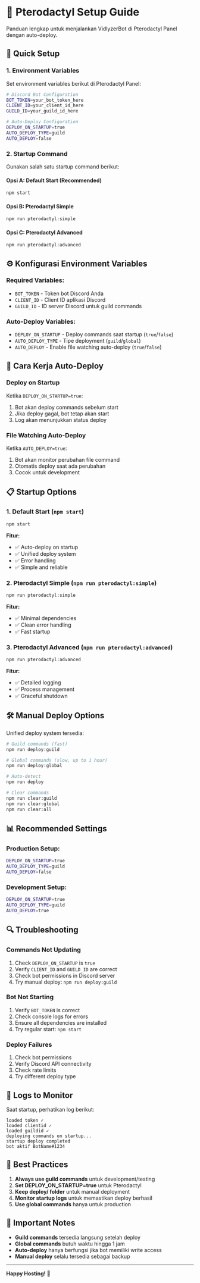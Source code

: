 # 🦕 Pterodactyl Setup Guide

Panduan lengkap untuk menjalankan VidlyzerBot di Pterodactyl Panel dengan auto-deploy.

## 🚀 Quick Setup

### 1. **Environment Variables**

Set environment variables berikut di Pterodactyl Panel:

```bash
# Discord Bot Configuration
BOT_TOKEN=your_bot_token_here
CLIENT_ID=your_client_id_here
GUILD_ID=your_guild_id_here

# Auto-Deploy Configuration
DEPLOY_ON_STARTUP=true
AUTO_DEPLOY_TYPE=guild
AUTO_DEPLOY=false
```

### 2. **Startup Command**

Gunakan salah satu startup command berikut:

#### **Opsi A: Default Start (Recommended)**
```bash
npm start
```

#### **Opsi B: Pterodactyl Simple**
```bash
npm run pterodactyl:simple
```

#### **Opsi C: Pterodactyl Advanced**
```bash
npm run pterodactyl:advanced
```

## ⚙️ Konfigurasi Environment Variables

### **Required Variables:**
- `BOT_TOKEN` - Token bot Discord Anda
- `CLIENT_ID` - Client ID aplikasi Discord
- `GUILD_ID` - ID server Discord untuk guild commands

### **Auto-Deploy Variables:**
- `DEPLOY_ON_STARTUP` - Deploy commands saat startup (`true`/`false`)
- `AUTO_DEPLOY_TYPE` - Tipe deployment (`guild`/`global`)
- `AUTO_DEPLOY` - Enable file watching auto-deploy (`true`/`false`)

## 🔄 Cara Kerja Auto-Deploy

### **Deploy on Startup**
Ketika `DEPLOY_ON_STARTUP=true`:
1. Bot akan deploy commands sebelum start
2. Jika deploy gagal, bot tetap akan start
3. Log akan menunjukkan status deploy

### **File Watching Auto-Deploy**
Ketika `AUTO_DEPLOY=true`:
1. Bot akan monitor perubahan file command
2. Otomatis deploy saat ada perubahan
3. Cocok untuk development

## 📋 Startup Options

### **1. Default Start (`npm start`)**
```bash
npm start
```
**Fitur:**
- ✅ Auto-deploy on startup
- ✅ Unified deploy system
- ✅ Error handling
- ✅ Simple and reliable

### **2. Pterodactyl Simple (`npm run pterodactyl:simple`)**
```bash
npm run pterodactyl:simple
```
**Fitur:**
- ✅ Minimal dependencies
- ✅ Clean error handling
- ✅ Fast startup

### **3. Pterodactyl Advanced (`npm run pterodactyl:advanced`)**
```bash
npm run pterodactyl:advanced
```
**Fitur:**
- ✅ Detailed logging
- ✅ Process management
- ✅ Graceful shutdown

## 🛠️ Manual Deploy Options

Unified deploy system tersedia:

```bash
# Guild commands (fast)
npm run deploy:guild

# Global commands (slow, up to 1 hour)
npm run deploy:global

# Auto-detect
npm run deploy

# Clear commands
npm run clear:guild
npm run clear:global
npm run clear:all
```

## 📊 Recommended Settings

### **Production Setup:**
```bash
DEPLOY_ON_STARTUP=true
AUTO_DEPLOY_TYPE=guild
AUTO_DEPLOY=false
```

### **Development Setup:**
```bash
DEPLOY_ON_STARTUP=true
AUTO_DEPLOY_TYPE=guild
AUTO_DEPLOY=true
```

## 🔍 Troubleshooting

### **Commands Not Updating**
1. Check `DEPLOY_ON_STARTUP` is `true`
2. Verify `CLIENT_ID` and `GUILD_ID` are correct
3. Check bot permissions in Discord server
4. Try manual deploy: `npm run deploy:guild`

### **Bot Not Starting**
1. Verify `BOT_TOKEN` is correct
2. Check console logs for errors
3. Ensure all dependencies are installed
4. Try regular start: `npm start`

### **Deploy Failures**
1. Check bot permissions
2. Verify Discord API connectivity
3. Check rate limits
4. Try different deploy type

## 📝 Logs to Monitor

Saat startup, perhatikan log berikut:
```
loaded token ✓
loaded clientid ✓
loaded guildid ✓
deploying commands on startup...
startup deploy completed
bot aktif BotName#1234
```

## 🎯 Best Practices

1. **Always use guild commands** untuk development/testing
2. **Set DEPLOY_ON_STARTUP=true** untuk Pterodactyl
3. **Keep deploy/ folder** untuk manual deployment
4. **Monitor startup logs** untuk memastikan deploy berhasil
5. **Use global commands** hanya untuk production

## 🚨 Important Notes

- **Guild commands** tersedia langsung setelah deploy
- **Global commands** butuh waktu hingga 1 jam
- **Auto-deploy** hanya berfungsi jika bot memiliki write access
- **Manual deploy** selalu tersedia sebagai backup

---

**Happy Hosting! 🎉**